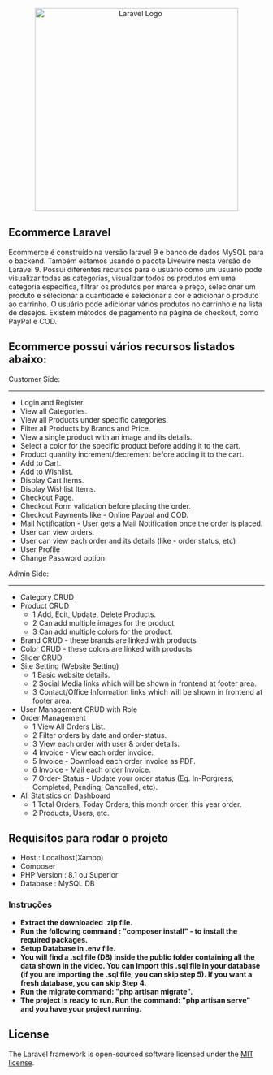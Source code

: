 <p align="center"><a href="https://laravel.com" target="_blank"><img src="https://raw.githubusercontent.com/laravel/art/master/logo-lockup/5%20SVG/2%20CMYK/1%20Full%20Color/laravel-logolockup-cmyk-red.svg" width="400" alt="Laravel Logo"></a></p>


## Ecommerce Laravel

Ecommerce é construído na versão laravel 9 e banco de dados MySQL para o backend. Também estamos usando o pacote Livewire nesta versão do Laravel 9. Possui diferentes recursos para o usuário como um usuário pode visualizar todas as categorias, visualizar todos os produtos em uma categoria específica, filtrar os produtos por marca e preço, selecionar um produto e selecionar a quantidade e selecionar a cor e adicionar o produto ao carrinho. O usuário pode adicionar vários produtos no carrinho e na lista de desejos. Existem métodos de pagamento na página de checkout, como PayPal e COD.


## Ecommerce possui vários recursos listados abaixo:
Customer Side:
____________________________________________________
- Login and Register.
- View all Categories.
- View all Products under specific categories.
- Filter all Products by Brands and Price.
- View a single product with an image and its details.
- Select a color for the specific product before adding it to the cart. 
- Product quantity increment/decrement before adding it to the cart.
- Add to Cart.
- Add to Wishlist.
- Display Cart Items.
- Display Wishlist Items.
- Checkout Page.
- Checkout Form validation before placing the order.
- Checkout Payments like - Online Paypal and COD.
- Mail Notification - User gets a Mail Notification once the order is placed. 
- User can view orders.
- User can view each order and its details (like - order status, etc)
- User Profile
- Change Password option

Admin Side:
____________________________________________________
- Category CRUD
- Product CRUD
    - 1  Add, Edit, Update, Delete Products.  
    - 2  Can add multiple images for the product.  
    - 3  Can add multiple colors for the product.   
- Brand CRUD - these brands are linked with products
- Color CRUD - these colors are linked with products
- Slider CRUD
- Site Setting (Website Setting) 
    - 1  Basic website details.  
    - 2  Social Media links which will be shown in frontend at footer area.  
    - 3  Contact/Office Information links which will be shown in frontend at footer area.  
- User Management CRUD with Role
- Order Management
    - 1  View All Orders List.  
    - 2  Filter orders by date and order-status.  
    - 3  View each order with user & order details.
    - 4  Invoice - View each order invoice.  
    - 5  Invoice - Download each order invoice as PDF.  
    - 6  Invoice - Mail each order Invoice. 
    - 7  Order- Status - Update your order status (Eg. In-Porgress, Completed, Pending, Cancelled, etc). 
- All Statistics on Dashboard
    - 1  Total Orders, Today Orders, this month order, this year order.   
    - 2  Products, Users, etc. 


## Requisitos para rodar o projeto

- Host : Localhost(Xampp)
- Composer
- PHP Version : 8.1 ou Superior
- Database : MySQL DB 


### Instruções

- **Extract the downloaded .zip file.**
- **Run the following command : "composer install" - to install the required packages.**
- **Setup Database in .env file.**
- **You will find a .sql file (DB) inside the public folder containing all the data shown in the video. You can import this .sql file in your database (if you are importing the .sql file, you can skip step 5). If you want a fresh database, you can skip Step 4.**
- **Run the migrate command: "php artisan migrate".**
- **The project is ready to run. Run the command: "php artisan serve" and you have your project running.**


## License

The Laravel framework is open-sourced software licensed under the [MIT license](https://opensource.org/licenses/MIT).
